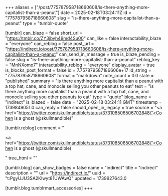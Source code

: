+++
aliases = ["/post/775787958718660608/is-there-anything-more-capitalist-than-a-peanut"]
date = 2025-02-18T03:24:11Z
id = "775787958718660608"
slug = "is-there-anything-more-capitalist-than-a-peanut"
type = "tumblr-quote"

[tumblr]
can_blaze = false
short_url = "https://tmblr.co/ZY3jbyh49md4Su00"
can_like = false
interactability_blaze = "everyone"
can_reblog = false
post_url = "https://indirect.io/post/775787958718660608/is-there-anything-more-capitalist-than-a-peanut"
can_send_in_message = true
is_blaze_pending = false
slug = "is-there-anything-more-capitalist-than-a-peanut"
reblog_key = "MnNXomo7"
interactability_reblog = "everyone"
display_avatar = true
is_blocks_post_format = false
id = 7.757879587186606e+17
id_string = "775787958718660608"
format = "markdown"
note_count = 0.0
state = "published"
summary = "is there anything more capitalist than a peanut with a top hat, cane, and monocle selling you other peanuts to eat"
text = "is there anything more capitalist than a peanut with a top hat, cane, and monocle selling you other peanuts to eat"
type = "quote"
blog_name = "indirect"
is_blazed = false
date = "2025-02-18 03:24:11 GMT"
timestamp = 1739849051.0
can_reply = false
should_open_in_legacy = true
source = "<a href=\"https://twitter.com/skullmandible/status/373108506506702848\">Cohen is a ghost (@skullmandible)</a>"

[tumblr.reblog]
comment = "<p><a href=\"https://twitter.com/skullmandible/status/373108506506702848\">Cohen is a ghost (@skullmandible)</a></p>"
tree_html = ""

[tumblr.blog]
can_show_badges = false
name = "indirect"
title = "indirect"
description = ""
url = "https://indirect.io/"
uuid = "t:PgyUJU3SA2Klwyt81UWAwQ"
updated = 1739927643.0

[tumblr.blog.tumblrmart_accessories]
+++
